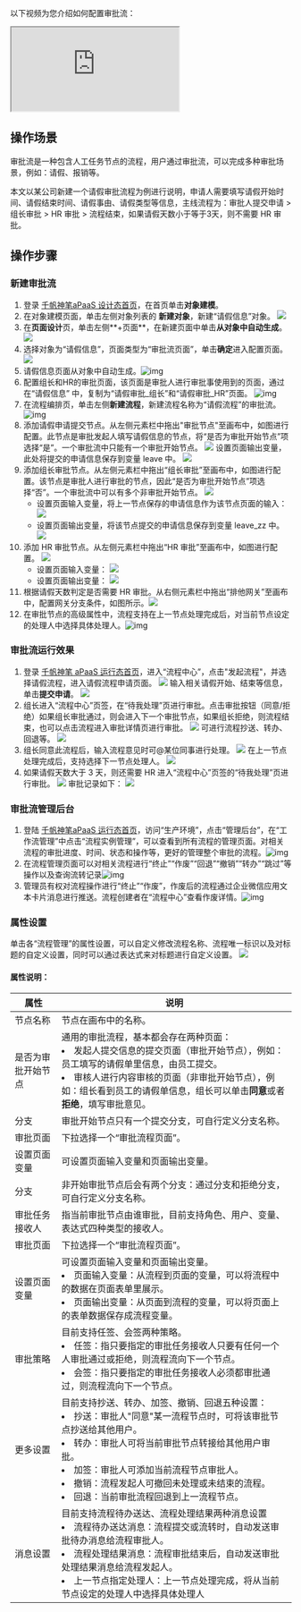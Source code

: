 以下视频为您介绍如何配置审批流：
<div class="doc-video-mod"><iframe src="https://cloud.tencent.com/edu/learning/quick-play/3565-61850?source=gw.doc.media&withPoster=1&notip=1"></iframe></div>

## 操作场景

审批流是一种包含人工任务节点的流程，用户通过审批流，可以完成多种审批场景，例如：请假、报销等。

本文以某公司新建一个请假审批流程为例进行说明，申请人需要填写请假开始时间、请假结束时间、请假事由、请假类型等信息，主线流程为：审批人提交申请 > 组长审批 > HR 审批 > 流程结束，如果请假天数小于等于3天，则不需要 HR 审批。



## 操作步骤

### 新建审批流

1. 登录 [千帆神笔aPaaS 设计态首页](https://apaas.cloud.tencent.com/)，在首页单击**对象建模**。
2. 在对象建模页面，单击左侧对象列表的 <b>新建对象</b>，新建“请假信息”对象。
![](https://qcloudimg.tencent-cloud.cn/raw/97d29fe88ea3591a41c01aef830d4d60.png)
3. 在**页面设计**页，单击左侧**+页面**，在新建页面中单击**从对象中自动生成**。
![](https://qcloudimg.tencent-cloud.cn/raw/485459c053cb1c53327dc7c7282cfc61.png)
4. 选择对象为“请假信息”，页面类型为“审批流页面”，单击**确定**进入配置页面。
![](https://qcloudimg.tencent-cloud.cn/raw/ccfb1406869be917090170a079a7d4bf.png)
5. 请假信息页面从对象中自动生成。![img](https://qcloudimg.tencent-cloud.cn/raw/620b7bd5df650746dedf457a0fecc281.png)
6. 配置组长和HR的审批页面，该页面是审批人进行审批事使用到的页面，通过在“请假信息” 中，复制为“请假审批_组长”和“请假审批_HR”页面。
![img](https://qcloudimg.tencent-cloud.cn/raw/29c2348f76349ca841370f58b5f07392.png)
7. 在流程编排页，单击左侧**新建流程**，新建流程名称为“请假流程”的审批流。 ![img](https://qcloudimg.tencent-cloud.cn/raw/a5e8e46f051697b073a3c41e1e60183d.png)
8. 添加请假申请提交节点。从左侧元素栏中拖出"审批节点"至画布中，如图进行配置。此节点是审批发起人填写请假信息的节点，将“是否为审批开始节点”项选择“是”。一个审批流中只能有一个审批开始节点。
![](https://qcloudimg.tencent-cloud.cn/raw/678456bcbfe7124a8b3c04c09fdc0269.png)
设置页面输出变量，此处将提交的申请信息保存到变量 leave 中。
![](https://qcloudimg.tencent-cloud.cn/raw/c6864fdb989226e634b8f0b67cb6356d.png)
9. 添加组长审批节点。从左侧元素栏中拖出“组长审批”至画布中，如图进行配置。该节点是审批人进行审批的节点，因此“是否为审批开始节点”项选择“否”。一个审批流中可以有多个非审批开始节点。
![](https://qcloudimg.tencent-cloud.cn/raw/a5d3eaa248ca2dff9c6e2a56b771115a.png)
	- 设置页面输入变量，将上一节点保存的申请信息作为该节点页面的输入：
	![](https://qcloudimg.tencent-cloud.cn/raw/ac2434783b56158852dc20fac8c23b48.png)
	- 设置页面输出变量，将该节点提交的申请信息保存到变量 leave_zz 中。
	![](https://qcloudimg.tencent-cloud.cn/raw/3475ede87bcae265bfe91f9845183e35.png)
10. 添加 HR 审批节点。从左侧元素栏中拖出“HR 审批”至画布中，如图进行配置。
![](https://qcloudimg.tencent-cloud.cn/raw/9578ca3defd0716eb62ba9694921c5e9.png)
	- 设置页面输入变量：
![](https://qcloudimg.tencent-cloud.cn/raw/913783882548ff925257b4c216d76f55.png)
	- 设置页面输出变量：
![](https://qcloudimg.tencent-cloud.cn/raw/3bdd09e56ff0866adb1fa3df2102f2fb.png)
11. 根据请假天数判定是否需要 HR 审批。从右侧元素栏中拖出“排他网关”至画布中，配置网关分支条件，如图所示。![](https://qcloudimg.tencent-cloud.cn/raw/22e4066a0917c307953bdbba096d7319.png)
12. 在审批节点的高级属性中，流程支持在上一节点处理完成后，对当前节点设定的处理人中选择具体处理人。![img](https://qcloudimg.tencent-cloud.cn/raw/e173fba3c740a2b38fd1a11312c253dd.png)



### 审批流运行效果

1. 登录 [千帆神笔 aPaaS 运行态首页](https://apaas.cloud.tencent.com/)，进入“流程中心”，点击"发起流程"，并选择请假流程，进入请假流程申请页面。
![](https://qcloudimg.tencent-cloud.cn/raw/55a8b5ad88bc204dafb18454f6c55c94.png)
输入相关请假开始、结束等信息，单击**提交申请**。
![](https://qcloudimg.tencent-cloud.cn/raw/165d710ce6684e80538b7cb84b91c999.png)
2. 组长进入“流程中心”页签，在“待我处理”页进行审批。点击审批按钮（同意/拒绝）如果组长审批通过，则会进入下一个审批节点，如果组长拒绝，则流程结束，也可以点击流程进入审批详情页进行审批。
![](https://qcloudimg.tencent-cloud.cn/raw/976ed41067459b2231945d1d01017fc4.png)
可进行流程抄送、转办、回退等。
![](https://qcloudimg.tencent-cloud.cn/raw/0d11f9208823b991ac5f830e34f03cab.png)
3. 组长同意此流程后，输入流程意见时可@某位同事进行处理。
![](https://qcloudimg.tencent-cloud.cn/raw/36b575efb7f502b7930e0c389d31e1ec.png)
在上一节点处理完成后，支持选择下一节点处理人。
![](https://qcloudimg.tencent-cloud.cn/raw/08a7fb0979e343aef8b20d6497d83db9.png)
4. 如果请假天数大于 3 天，则还需要 HR 进入“流程中心”页签的“待我处理”页进行审批。
![](https://qcloudimg.tencent-cloud.cn/raw/31aac44655a3281558359980293a4d90.png)
审批记录如下：
![](https://qcloudimg.tencent-cloud.cn/raw/54cbaad253707f45756a463c165f5e2a.png)

### 审批流管理后台
1. 登陆 [千帆神笔aPaaS 运行态首页](https://apaas.cloud.tencent.com/)，访问“生产环境”，点击“管理后台”，在“工作流管理”中点击“流程实例管理”，可以查看到所有流程的管理页面。对相关流程的审批进度、时间、状态和操作等，更好的管理整个审批的流程。![img](https://qcloudimg.tencent-cloud.cn/raw/6104120b15e496e84802ff863d7e36cb.png)
2. 在流程管理页面可以对相关流程进行“终止”“作废”“回退”“撤销”“转办”“跳过”等操作以及查询流转记录![img](https://qcloudimg.tencent-cloud.cn/raw/c6cd908304aacccb89929fea74685541.png)
3. 管理员有权对流程操作进行“终止”“作废”，作废后的流程通过企业微信应用文本卡片消息进行推送。流程创建者在“流程中心”查看作废详情。![img](https://qcloudimg.tencent-cloud.cn/raw/10c69afc48504aeaf37acc9faa6975bb.jpg)



### 属性设置
单击各“流程管理”的属性设置，可以自定义修改流程名称、流程唯一标识以及对标题的自定义设置，同时可以通过表达式来对标题进行自定义设置。
![](https://qcloudimg.tencent-cloud.cn/raw/d7c696f74835c5b90e0073a6c87ef444.png)


#### 属性说明：

| 属性               | 说明                                                                                                                                                                                                                                                                                                                                                            |
| ------------------ | --------------------------------------------------------------------------------------------------------------------------------------------------------------------------------------------------------------------------------------------------------------------------------------------------------------------------------------------------------------- |
| 节点名称           | 节点在画布中的名称。                                                                                                                                                                                                                                                                                                                                            |
| 是否为审批开始节点 | 通用的审批流程，基本都会存在两种页面：<li>发起人提交信息的提交页面（审批开始节点），例如：员工填写的请假单里信息，由员工提交。</li><li>审核人进行内容审核的页面（非审批开始节点），例如：组长看到员工的请假单信息，组长可以单击**同意**或者**拒绝**，填写审批意见。</li>                                                                            |
| 分支               | 审批开始节点只有一个提交分支，可自行定义分支名称。                                                                                                                                                                                                                                                                                                              |
| 审批页面           | 下拉选择一个“审批流程页面”。                                                                                                                                                                                                                                                                                                                                    |
| 设置页面变量       | 可设置页面输入变量和页面输出变量。                                                                                                                                                                                                                                                                                                                              |
| 分支               | 非开始审批节点后会有两个分支：通过分支和拒绝分支，可自行定义分支名称。                                                                                                                                                                                                                                                                                          |
| 审批任务接收人     | 指当前审批节点由谁审批，目前支持角色、用户、变量、表达式四种类型的接收人。                                                                                                                                                                                                                                                                                    |
| 审批页面           | 下拉选择一个“审批流程页面”。                                                                                                                                                                                                                                                                                                                                    |
| 设置页面变量       | 可设置页面输入变量和页面输出变量。<li>页面输入变量：从流程到页面的变量，可以将流程中的数据在页面表单里展示。</li><li>页面输出变量：从页面到流程的变量，可以将页面上的表单数据保存成流程变量。</li>                                                                                                                                                  |
| 审批策略           | 目前支持任签、会签两种策略。<br /><li>任签：指只要指定的审批任务接收人只要有任何一个人审批通过或拒绝，则流程流向下一个节点。</li><li>会签：指只要指定的审批任务接收人必须都审批通过，则流程流向下一个节点。</li>                                                                                                                                          |
| 更多设置           | 目前支持抄送、转办、加签、撤销、回退五种设置：<li>抄送：审批人"同意"某一流程节点时，可将该审批节点抄送给其他用户。</li><li>转办：审批人可将当前审批节点转接给其他用户审批。</li><li>加签：审批人可添加当前流程节点审批人。</li><li>撤销：流程发起人可撤回未处理或未结束的流程。</li><li>回退：当前审批流程回退到上一流程节点。</li> |
| 消息设置           | 目前支持流程待办送达、流程处理结果两种消息设置<li>流程待办送达消息：流程提交或流转时，自动发送审批待办消息给流程审批人。</li><li>流程处理结果消息：流程审批结束后，自动发送审批处理结果消息给流程发起人。</li>             <li>上一节点指定处理人：上一节点处理完成，将从当前节点设定的处理人中选择具体处理人</li>                                                                                                                         |







